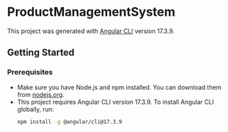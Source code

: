 # ProductManagementSystem

This project was generated with [Angular CLI](https://github.com/angular/angular-cli) version 17.3.9.

## Getting Started

### Prerequisites

- Make sure you have Node.js and npm installed. You can download them from [nodejs.org](https://nodejs.org/).
- This project requires Angular CLI version 17.3.9. To install Angular CLI globally, run:
  ```bash
  npm install -g @angular/cli@17.3.9

